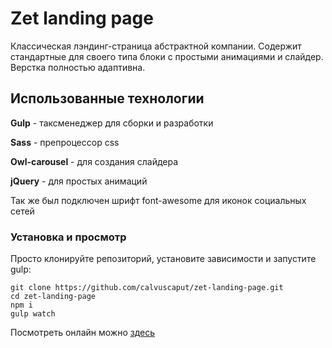 # Zet landing page

Классическая лэндинг-страница абстрактной компании. Содержит стандартные для своего типа блоки c простыми анимациями и слайдер. Верстка полностью адаптивна.

## Использованные технологии


**Gulp** - таксменеджер для сборки и разработки  

**Sass** - препроцессор css  

**Owl-carousel** - для создания слайдера  

**jQuery** - для простых анимаций  


Так же был подключен шрифт font-awesome для иконок социальных сетей


### Установка и просмотр
Просто клонируйте репозиторий, установите зависимости и запустите gulp:
```
git clone https://github.com/calvuscaput/zet-landing-page.git
cd zet-landing-page
npm i
gulp watch
```

Посмотреть онлайн можно  [здесь](https://calvuscaput.github.io/zet-landing-page/)
